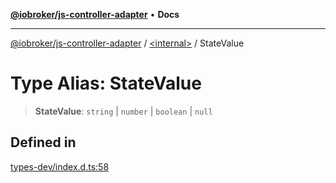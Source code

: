 [**@iobroker/js-controller-adapter**](../../README.md) • **Docs**

***

[@iobroker/js-controller-adapter](../../globals.md) / [\<internal\>](../README.md) / StateValue

# Type Alias: StateValue

> **StateValue**: `string` \| `number` \| `boolean` \| `null`

## Defined in

[types-dev/index.d.ts:58](https://github.com/ioBroker/ioBroker.js-controller/blob/99469b9944509b9c64b9a28da6d8dabf17a8ea74/packages/types-dev/index.d.ts#L58)
